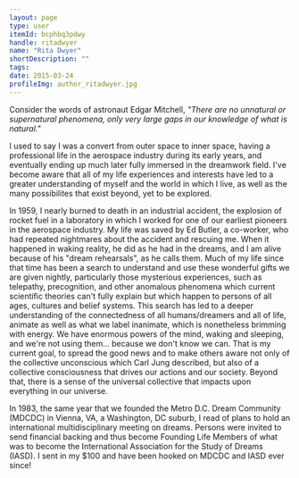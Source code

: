 ```yaml
---
layout: page
type: user
itemId: bcphbq3pdwy
handle: ritadwyer
name: "Rita Dwyer"
shortDescription: ""
tags:
date: 2015-03-24
profileImg: author_ritadwyer.jpg
---
```


Consider the words of astronaut Edgar Mitchell, *"There are no unnatural or supernatural phenomena, only very large gaps in our knowledge of what is natural."*

I used to say I was a convert from outer space to inner space, having a professional life in the aerospace industry during its early years, and eventually ending up much later fully immersed in the dreamwork field. I've become aware that all of my life experiences and interests have led to a greater understanding of myself and the world in which I live, as well as the many possibilites that exist beyond, yet to be explored.

In 1959, I nearly burned to death in an industrial accident, the explosion of rocket fuel in a laboratory in which I worked for one of our earliest pioneers in the aerospace industry. My life was saved by Ed Butler, a co-worker, who had repeated nightmares about the accident and rescuing me. When it happened in waking reality, he did as he had in the dreams, and I am alive because of his "dream rehearsals", as he calls them. Much of my life since that time has been a search to understand and use these wonderful gifts we are given nightly, particularly those mysterious experiences, such as telepathy, precognition, and other anomalous phenomena which current scientific theories can't fully explain but which happen to persons of all ages, cultures and belief systems. This search has led to a deeper understanding of the connectedness of all humans/dreamers and all of life, animate as well as what we label inanimate, which is nonetheless brimming with energy. We have enormous powers of the mind, waking and sleeping, and we're not using them... because we don't know we can. That is my current goal, to spread the good news and to make others aware not only of the collective unconscious which Carl Jung described, but also of a collective consciousness that drives our actions and our society. Beyond that, there is a sense of the universal collective that impacts upon everything in our universe.

In 1983, the same year that we founded the Metro D.C. Dream Community (MDCDC) in Vienna, VA, a Washington, DC suburb, I read of plans to hold an international multidisciplinary meeting on dreams. Persons were invited to send financial backing and thus become Founding Life Members of what was to become the International Association for the Study of Dreams (IASD). I sent in my $100 and have been hooked on MDCDC and IASD ever since! 